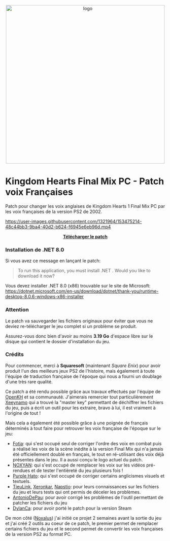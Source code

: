 <p align="center">
  <img src="KHFM-VF-Patch/Resources/Images/logo.png" alt="logo" width="500"/></div>
</p>

# Kingdom Hearts Final Mix PC - Patch voix Françaises

Patch pour changer les voix anglaises de Kingdom Hearts 1 Final Mix PC par les voix françaises de la version PS2 de 2002.

https://user-images.githubusercontent.com/1321964/153475214-48c44bb3-9ba4-40d2-b624-f6945e6eb96d.mp4

<div align="center">
  <a href="https://github.com/Noxalus/KHFM-VF-Patch/releases/latest">
    <b>Télécharger le patch</b>
  </a>
</div>

### Installation de .NET 8.0

Si vous avez ce message en lançant le patch:
> To run this application, you must install .NET . Would you like to download it now?

Vous devez installer .NET 8.0 (x86) trouvable sur le site de Microsoft: https://dotnet.microsoft.com/en-us/download/dotnet/thank-you/runtime-desktop-8.0.6-windows-x86-installer

### Attention

Le patch va sauvegarder les fichiers originaux pour éviter que vous ne deviez re-télécharger le jeu complet si un problème se produit.

Assurez-vous donc bien d'avoir au moins **3.19 Go** d'espace libre sur le disque qui contient le dossier d'installation du jeu.

### Crédits

Pour commencer, merci à **Squaresoft** (maintenant *Square Enix*) pour avoir produit l'un des meilleurs jeux PS2 de l'histoire, mais également à toute l'équipe de traduction française de l'époque qui nous a fourni un doublage d'une très rare qualité.

Ce patch a été rendu possible grâce aux travaux effectués par l'équipe de  [OpenKH](https://github.com/Xeeynamo/OpenKh) et sa communauté. J'aimerais remercier tout particulièrement [Xeeynamo](https://twitter.com/xeeynamo) qui a trouvé la "master key" permettant de déchiffrer les fichiers du jeu, puis  a écrit un outil pour les extraire, bravo à lui, il est vraiment à l'origine de tout !

Mais cela a également été possible grâce à une poignée de français déterminés à tout faire pour retrouver les voix française de l'époque sur le jeu:
- [Fotia](https://twitter.com/Fotia_13): qui s'est occupé seul de corriger l'ordre des voix en combat puis a réalisé les voix de la scène inédite à la version Final Mix qui n'a jamais été officiellement doublé en français, le tout en ré-utilisant des voix déjà présentes dans le jeu. Il a aussi conçu le logo actuel du patch.
- [NOXYAN](https://twitter.com/Noxyan88): qui s'est occupé de remplacer les voix sur les vidéos pré-rendues et de tester l'entièreté du jeu plusieurs fois !
- [Purple Hato](https://twitter.com/PurpleHato): qui s'est occupé de corriger certains anglicismes visuels et textuels.
- [TieuLink](https://twitter.com/TieuLink), [Xeronkar](https://twitter.com/xeronkar), [Napstio](https://www.youtube.com/channel/UCR5O00P0r9BbKWb7X-Gfe-w): pour leurs connaissances sur les fichiers du jeu et leurs tests qui ont permis de déceler les problèmes.
- [AntonioDePau](https://twitter.com/AntonioDePau): pour avoir corrigé les problèmes de l'outil permettant de patcher les fichiers du jeu
- [DylanCa](https://github.com/DylanCa): pour avoir porté le patch pour la version Steam

De mon côté ([Noxalus]("https://twitter.com/Noxalus")) j'ai initié ce projet 2 semaines avant la sortie du jeu et j'ai créé 2 outils au coeur de ce patch, le premier permet de remplacer certains fichiers du jeu et le second permet de convertir les voix françaises de la version PS2 au format PC.